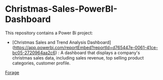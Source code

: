 # Christmas-Sales-PowerBI-Dashboard

This repository contains a Power Bi project:

* [Christmas Sales and Trend Analysis Dashboard] (https://app.powerbi.com/reportEmbed?reportId=d765447e-0061-41ce-bc05-2720964aa2c6) :  A dashboard that displays a company's christmas sales data, including sales revenue, top selling product categories, customer profile.

[Forage](https://www.theforage.com/virtual-internships/NjynCWzGSaWXQCxSX?ref=BYTdYfnqf6Dmpghwg)
